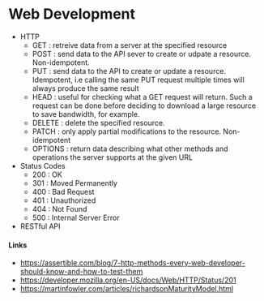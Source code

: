 # Web Development

  - HTTP
    - GET : retreive data from a server at the specified resource
    - POST : send data to the API sever to create or udpate a resource. Non-idempotent.
    - PUT : send data to the API to create or update a resource. Idempotent, i.e calling the same PUT request multiple times will always produce the same result
    - HEAD :  useful for checking what a GET request will return. Such a request can be done before deciding to download a large resource to save bandwidth, for example.
    - DELETE : delete the specified resource.
    - PATCH : only apply partial modifications to the resource. Non-idempotent
    - OPTIONS : return data describing what other methods and operations the server supports at the given URL
  - Status Codes
    - 200 : OK
    - 301 : Moved Permanently
    - 400 : Bad Request
    - 401 : Unauthorized
    - 404 : Not Found
    - 500 : Internal Server Error
  - RESTful API

#### Links
* https://assertible.com/blog/7-http-methods-every-web-developer-should-know-and-how-to-test-them
* https://developer.mozilla.org/en-US/docs/Web/HTTP/Status/201
* https://martinfowler.com/articles/richardsonMaturityModel.html
